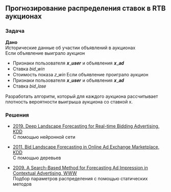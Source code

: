 ## Прогнозирование распределения ставок в RTB аукционах

### Задача
**Дано**   
Исторические данные об участии объявлений в аукционах   
Если объявление выиграло аукцион  
* Признаки пользователя 𝒙_𝒖𝒔𝒆𝒓 и объявления 𝒙_𝒂𝒅
* Cтавка 𝑏𝑖𝑑_𝑤𝑖𝑛
* Стоимость показа 𝑧_𝑤𝑖𝑛
Если объявление проиграло аукцион  
* Признаки пользователя 𝒙_𝒖𝒔𝒆𝒓 и объявления 𝒙_𝒂𝒅
* Cтавка 𝑏𝑖𝑑_𝑙𝑜𝑠𝑒

Разработать алгоритм, который для каждого аукциона рассчитывает плотность вероятности выигрыша аукциона со ставкой x.

### Решения
* [2019. Deep Landscape Forecasting for Real-time Bidding Advertising, KDD](https://arxiv.org/pdf/1905.03028.pdf)  
С помощью нейронной сети

* [2011. Bid Landscape Forecasting in Online Ad Exchange Marketplace, KDD](http://www2009.eprints.org/50/1/p491.pdf)  
С помощью деревьев

* [2009. A Search-Based Method for Forecasting Ad Impression in Contextual Advertising, WWW](http://www2009.eprints.org/50/1/p491.pdf)  
Подбор параметров распределения с помощью статических методов
